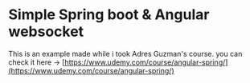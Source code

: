 # Simple Spring boot & Angular websocket

This is an example made while i took Adres Guzman's course.
you can check it here -> [https://www.udemy.com/course/angular-spring/](https://www.udemy.com/course/angular-spring/)
